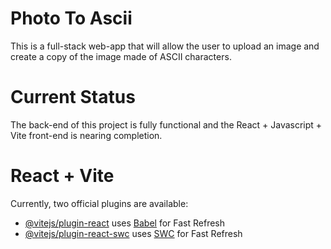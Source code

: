 # Photo To Ascii
This is a full-stack web-app that will allow the user to upload an image and create a copy of the image made of ASCII characters.

# Current Status
The back-end of this project is fully functional and the React + Javascript + Vite front-end is nearing completion.





# React + Vite

Currently, two official plugins are available:

- [@vitejs/plugin-react](https://github.com/vitejs/vite-plugin-react/blob/main/packages/plugin-react/README.md) uses [Babel](https://babeljs.io/) for Fast Refresh
- [@vitejs/plugin-react-swc](https://github.com/vitejs/vite-plugin-react-swc) uses [SWC](https://swc.rs/) for Fast Refresh
